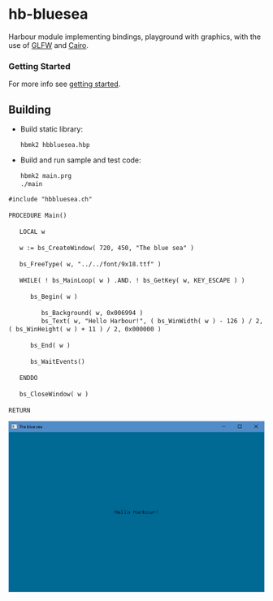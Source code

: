 # hb-bluesea

Harbour module implementing bindings, playground with graphics, with the use of [GLFW](https://www.glfw.org/) and [Cairo](https://gitlab.freedesktop.org/cairo/cairo).

### Getting Started

For more info see [getting started](examples/README.md).

## Building

- Build static library:

   ```
   hbmk2 hbbluesea.hbp
   ```

- Build and run sample and test code:

   ```
   hbmk2 main.prg
   ./main
   ```

``` harbour
#include "hbbluesea.ch"

PROCEDURE Main()

   LOCAL w

   w := bs_CreateWindow( 720, 450, "The blue sea" )

   bs_FreeType( w, "../../font/9x18.ttf" )

   WHILE( ! bs_MainLoop( w ) .AND. ! bs_GetKey( w, KEY_ESCAPE ) )

      bs_Begin( w )

         bs_Background( w, 0x006994 )
         bs_Text( w, "Hello Harbour!", ( bs_WinWidth( w ) - 126 ) / 2, ( bs_WinHeight( w ) + 11 ) / 2, 0x000000 )

      bs_End( w )

      bs_WaitEvents()

   ENDDO

   bs_CloseWindow( w )

RETURN
```

![This is an image](examples/main/main.png)

